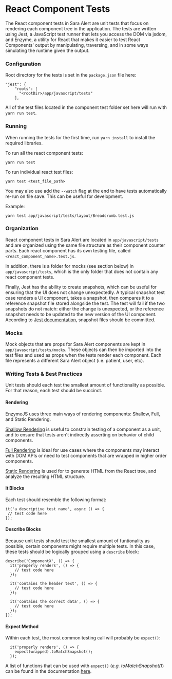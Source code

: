 # React Component Tests

The React component tests in Sara Alert are unit tests that focus on rendering each component tree in the application. The tests are written using Jest, a JavaScript test runner that lets you access the DOM via jsdom, and Enzyme, a utility for React that makes it easier to test React Components' output by manipulating, traversing, and in some ways simulating the runtime given the output.

### Configuration

Root directory for the tests is set in the `package.json` file here:

```
"jest": {
    "roots": [
      "<rootDir>/app/javascript/tests"
    ],
```

All of the test files located in the component test folder set here will run with `yarn run test`.

### Running

When running the tests for the first time, run `yarn install` to install the required libraries.

To run all the react component tests:

```
yarn run test
```

To run individual react test files:

```
yarn test <test_file_path>
```

You may also use add the `--watch` flag at the end to have tests automatically re-run on file save. This can be useful for development.

Example:

```
yarn test app/javascript/tests/layout/Breadcrumb.test.js
```

### Organization

React component tests in Sara Alert are located in `app/javascript/tests` and are organized using the same file structure as their component counter parts. Each react component has its own testing file, called `<react_component_name>.test.js`.

In addition, there is a folder for mocks (see section below) in `app/javascript/tests`, which is the only folder that does not contain any react component tests.

Finally, Jest has the ability to create snapshots, which can be useful for ensuring that the UI does not change unexpectedly. A typical snapshot test case renders a UI component, takes a snapshot, then compares it to a reference snapshot file stored alongside the test. The test will fail if the two snapshots do not match: either the change is unexpected, or the reference snapshot needs to be updated to the new version of the UI component. According to [Jest documentation](https://jestjs.io/docs/en/snapshot-testing.html#should-snapshot-files-be-committed), snapshot files should be committed.

### Mocks

Mock objects that are props for Sara Alert components are kept in `app/javascript/tests/mocks`. These objects can then be imported into the test files and used as props when the tests render each component. Each file represents a different Sara Alert object (i.e. patient, user, etc).

### Writing Tests & Best Practices

Unit tests should each test the smallest amount of functionality as possible. For that reason, each test should be succinct.

#### Rendering

EnzymeJS uses three main ways of rendering components: Shallow, Full, and Static Rendering.

[Shallow Rendering](https://enzymejs.github.io/enzyme/docs/api/shallow.html) is useful to constrain testing of a component as a unit, and to ensure that tests aren't indirectly asserting on behavior of child components.

[Full Rendering](https://enzymejs.github.io/enzyme/docs/api/mount.html) is ideal for use cases where the components may interact with DOM APIs or need to test components that are wrapped in higher order components.

[Static Rendering](https://enzymejs.github.io/enzyme/docs/api/render.html) is used for to generate HTML from the React tree, and analyze the resulting HTML structure.

#### It Blocks

Each test should resemble the following format:

```
it('a descriptive test name', async () => {
 // test code here
});
```

#### Describe Blocks

Because unit tests should test the smallest amount of funtionality as possible, certain components might require multiple tests. In this case, these tests should be logically grouped using a `describe` block:

```
describe('ComponentX', () => {
  it('properly renders', () => {
    // test code here
  });

  it('contains the header text', () => {
    // test code here
  });

  it('contains the correct data', () => {
    // test code here
  });
});
```

#### Expect Method

Within each test, the most common testing call will probably be `expect()`:

```
  it('properly renders', () => {
    expect(wrapped).toMatchSnapshot();
  });
```

A list of functions that can be used with `expect()` (_e.g. toMatchSnapshot()_) can be found in the documentation [here](https://jestjs.io/docs/en/expect).
